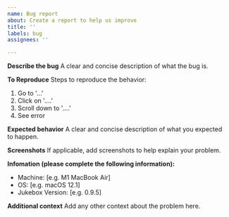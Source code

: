 ```yaml
---
name: Bug report
about: Create a report to help us improve
title: ''
labels: bug
assignees: ''

---
```


**Describe the bug**
A clear and concise description of what the bug is.

**To Reproduce**
Steps to reproduce the behavior:
1. Go to '...'
2. Click on '....'
3. Scroll down to '....'
4. See error

**Expected behavior**
A clear and concise description of what you expected to happen.

**Screenshots**
If applicable, add screenshots to help explain your problem.

**Infomation (please complete the following information):**
 - Machine: [e.g. M1 MacBook Air]
 - OS: [e.g. macOS 12.1]
 - Jukebox Version: [e.g. 0.9.5]

**Additional context**
Add any other context about the problem here.
